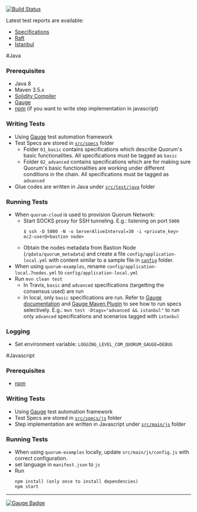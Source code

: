[![Build Status](https://travis-ci.org/jpmorganchase/quorum-acceptance-tests.svg?branch=master)](https://travis-ci.org/jpmorganchase/quorum-acceptance-tests)

Latest test reports are available:
* [Specifications](https://jpmorganchase.github.io/quorum-acceptance-tests/docs/html/)
* [Raft](https://jpmorganchase.github.io/quorum-acceptance-tests/raft/)
* [Istanbul](https://jpmorganchase.github.io/quorum-acceptance-tests/istanbul/)

#Java
### Prerequisites

* Java 8
* Maven 3.5.x
* [Solidity Compiler](https://solidity.readthedocs.io/en/latest/installing-solidity.html)
* [Gauge](https://gauge.org/get_started)
* [npm](https://www.npmjs.com/get-npm) (if you want to write step implementation in javascript)

### Writing Tests

* Using [Gauge](https://github.com/getgauge/gauge) test automation framework
* Test Specs are stored in [`src/specs`](src/specs) folder
  * Folder `01_basic` contains specifications which describe Quorum's basic functionalities. All specifications must be tagged as `basic`
  * Folder `02_advanced` contains specifications which are for making sure Quorum's basic functionalities are working under different conditions in the chain. All specifications must be tagged as `advanced`
* Glue codes are written in Java under [`src/test/java`](src/test/java) folder


### Running Tests

* When `quorum-cloud` is used to provision Quorum Network:
  * Start SOCKS proxy for SSH tunneling. E.g.: listening on port `5000`
    ```
    $ ssh -D 5000 -N -o ServerAliveInterval=30 -i <private_key> ec2-user@<bastion node>
    ```
  * Obtain the nodes metadata from Bastion Node (`/qdata/quorum_metadata`) and create a file `config/application-local.yml` with content similar to a sample file in [`config`](config) folder.
* When using `quorum-examples`, rename `config/application-local.7nodes.yml` to `config/application-local.yml`
* Run `mvn clean test`
  * In Travis, `basic` and `advanced` specifications (targetting the consensus used) are run
  * In local, only `basic` specifications are run. Refer to [Gauge documentation](https://docs.gauge.org/latest/execution.html) and [Gauge Maven Plugin](https://github.com/getgauge/gauge-maven-plugin) to see how to run specs selectively.
    E.g.: `mvn test -Dtags="advanced && istanbul"` to run only `advanced` specifications and scenarios tagged with `istanbul`

### Logging

* Set environment variable: `LOGGING_LEVEL_COM_QUORUM_GAUGE=DEBUG`

#Javascript

### Prerequisites

* [npm](https://www.npmjs.com/get-npm)


### Writing Tests

* Using [Gauge](https://github.com/getgauge/gauge) test automation framework
* Test Specs are stored in [`src/specs/js`](src/specs/js) folder
 * Step implementation are written in Javascript under [`src/main/js`](src/main/js) folder

### Running Tests

* When using `quorum-examples` locally, update `src/main/js/config.js` with correct configuration.
* set language in `manifest.json` to `js`
* Run 
    ```
    npm install (only once to install dependencies)
    npm start
    ```


------

[![Gauge Badge](https://gauge.org/Gauge_Badge.svg)](https://gauge.org)

